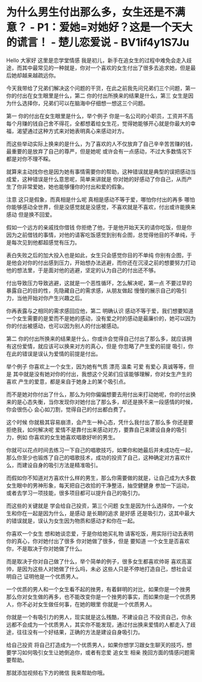# 为什么男生付出那么多，女生还是不满意？ - P1：爱她=对她好？这是一个天大的谎言！ - 楚儿恋爱说 - BV1if4y1S7Ju

Hello 大家好 这里是恋学堂情感 我是初儿，新手在追女生的过程中难免会走入歧途，而其中最常见的一种就是，你对一个喜欢的女生付出了很多去追求她，但是最后她却越来越疏远你。

今天我带给了兄弟们解决这个问题的干货，在此之前我先问兄弟们三个问题，第一 你的付出在女生眼里是什么，第二 你的付出所换来的结果是什么，第三 女生是因为什么选择你，兄弟们可以在脑海中仔细想一想这三个问题。

第一 你的付出在女生眼里是什么，举个例子 你是一名公司的小职员，工资并不高 每个月赚的钱自己舍不得花，全都想着给女生花，觉得她能够开心就是你最大的幸福，渴望通过这种方式来对她表明真心来感动对方。

而这些举动实际上换来的是什么，为了喜欢的人不仅放弃了自己辛辛苦苦赚的钱，最重要的是放弃了自己的尊严，但是她呢 或许会有一点感动，不过大多数情况下都是对你不理不睬。

就算来主动找你也是因为她有事情需要你的帮助，这种错误就是典型的误把感动当成爱，这种错误是什么意思呢，简单来讲就是 你对她的好感动了你自己，从而产生了你非常爱她，她也能够懂你的付出和爱的假象。

注意 这只是假象，而真相是什么呢 真相是感动不等于爱，哪怕你付出的再多 哪怕你能够感动全世界，但是没感觉就是没感觉，不喜欢就是不喜欢，付出或许能换来感动 但是换不回爱。

假如一个远方的亲戚找你借钱 你拒绝了他，于是他开始天天的请你吃饭，但是你因为之前借钱的事情，对他的请客吃饭感觉到别有企图，总觉得他目的不单纯，于是每次见到他都超感觉有压力。

表白失败之后的加大投入也是如此，女生只会感觉你目的不单纯 你别有企图，于是他会对你的付出感到压力，开始想办法逃避，而你还在沉浸之前的想要努力打动他的想法里，于是面对他的逃避，坚定的认为自己的付出还不够。

付出导致压力导致逃避，这就是一个恶性循环，怎么解决呢，第一点 不要过早的暴露自己的目的性，先隐藏自己的需求感，从朋友做起 慢慢的展示自己的吸引力，当他开始对你产生兴趣之后。

你再表露与之相同的需求感回应他，第二 明确认识 感动不等于爱，我们想要知道一个女生需要的是爱而不是她的感动，没有爱之时的感动是最廉价的，她可以因为你的付出被感动，也可以因为别人的付出被感动。

第二 你的付出所换来的结果是什么，你或许会觉得自己付出了那么多，就应该拥有这份爱情，就应该可以换来对方的真心，但是 你忽略了产生爱的前提 吸引，你在此的错误是误认为爱情的前提是付出。

举个例子 你喜欢上一个女生，因为她有气质 漂亮 温柔 可爱 有爱心 真诚等等，但是 其中就是没有她对你的付出，我想这个兄弟们应该能够理解，你对女生产生的喜欢 产生的爱意，都是来自于她身上的某个吸引点。

而不是她对你付出了什么，那么为何你偏偏想要去用付出来打动她呢，你的付出换来的是心态失衡，当你发现你对她付出了那么多，却还是换不来一段感情的时候，你会很伤心 会心如刀割，觉得自己的付出都白费了。

这个时候 你就极其容易崩溃，会产生一种心态，凭什么我付出了那么多 你还是要拒绝我，如何解决呢 爱情不是靠付出来感动对方，要靠自己来建设自身的吸引力，例如 你喜欢的女生她喜欢唱歌好听的男生。

你就可以花点时间去练习一下自己的唱歌技巧，如果你和她最后并未成功在一起，那么你至少也锻炼了自己的唱歌技术，成功的投资了自己，这种确定对方喜欢什么，而建设自身的吸引方法是精准吸引。

而假如你不知道对方喜欢什么样的男生，那么你需要做的就是，让自己成为大多数女生眼中的男神形象，每天把自己收拾的干净整洁，抽空健健身 参加一下运动，或者去学习一项技能，很多项目都可以提升自己的吸引力。

而这些的关键就是 学会给自己投资，第三个问题 女生是因为什么选择你，一个女生和你在一起是因为什么，是感动 是长期的追求 是好感 还是吸引力，这其中最大的错误就是，误认为女生因为物质和感动才和你在一起。

你喜欢一个女生 想和她谈恋爱，于是你给她买礼物 请客吃饭，用实际行动去表明你的真心，你对她付出了很多 你对她做了很多，但是 要知道 一个女生是否喜欢你，不是取决于你对她做了什么。

而是取决于你对自己做了什么，举个简单的例子，很多女生都喜欢帅哥 喜欢高富帅，是因为这些人对她做了什么吗，未必 这些人只是不停地打造自己，想社会证明自己 证明他是一个优质男人。

一个优质的男人和一个女生看不起的挫男，有着鲜明的对比，如果你是一个挫男 那么你对女生做的再多，也不能改变你是一个挫男的事实，而如果你是一个优质男人，你不必对女生做任何事，在她的眼里 你就是一个优质男人。

你就是一个有吸引力的男人，现实就是这么残酷，不建设自己 不投资自己，你永远都不会成为一个优质男人，其实你不能发现，通过付出换来爱情的人都走入了歧途，往往没有一个好结果，正确的方法是建设自身吸引力。

给自己投资 将自己打造成为一个优质男人，如果你想学习跟女生聊天的技巧，想要学习如何吸引女生让她倒追你，或者有恋爱 追女生 相亲 挽回方面的情感问题需要帮助。

那就添加视频右下方的微信 我来帮助你哦。
